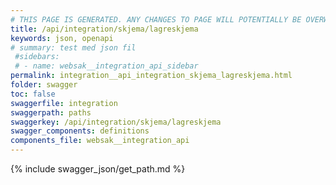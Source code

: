 ```yaml
---
# THIS PAGE IS GENERATED. ANY CHANGES TO PAGE WILL POTENTIALLY BE OVERWRITTEN.
title: /api/integration/skjema/lagreskjema
keywords: json, openapi
# summary: test med json fil
 #sidebars: 
 # - name: websak__integration_api_sidebar
permalink: integration__api_integration_skjema_lagreskjema.html
folder: swagger
toc: false
swaggerfile: integration
swaggerpath: paths
swaggerkey: /api/integration/skjema/lagreskjema
swagger_components: definitions
components_file: websak__integration_api
---
```

{% include swagger_json/get_path.md %}
